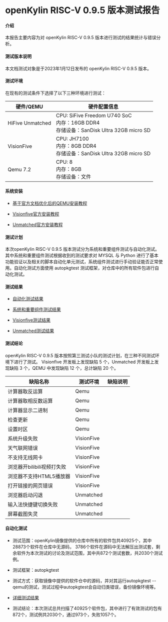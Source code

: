 # openKylin RISC-V 0.9.5 版本测试报告

#### 介绍

本报告主要内容为对 openKylin RISC-V 0.9.5 版本进行测试的结果统计与错误分析。

#### 测试版本说明

本文档测试对象是于2023年1月12日发布的 openKylin RISC-V 0.9.5 版本。

#### 测试环境

在现有的测试条件下选择了以下三种环境进行测试：

| 硬件/QEMU | 硬件配置信息 |
| ----------------------------------- | ------------------------------------------------------------ |
| HiFive Unmatched | CPU: SiFive Freedom U740 SoC <br/>内存：16GB DDR4<br/>存储设备：SanDisk Ultra 32GB micro SD |
| VisionFive | CPU: JH7100 <br />内存：8GB DDR4<br />存储设备：SanDisk Ultra 32GB micro SD |
| Qemu 7.2 | CPU: 8<br />内存：8GB <br />存储设备：文件 |

#### 系统安装

- [基于官方文档优化后的QEMU安装教程](https://gitee.com/jammyjellyfish/openkylin-qemu-unmatched)

- [Visionfive官方安装教程](https://docs.openkylin.top/zh/%E7%A4%BE%E5%8C%BA%E5%BC%80%E5%8F%91%E6%8C%87%E5%8D%97/riscv%E4%B8%8A%E5%AE%89%E8%A3%85openKylin)

- [Unmatched官方安装教程](https://docs.openkylin.top/zh/%E7%A4%BE%E5%8C%BA%E5%BC%80%E5%8F%91%E6%8C%87%E5%8D%97/riscv%E4%B8%8A%E5%AE%89%E8%A3%85openKylin)

#### 测试计划

本次openKylin RISC-V 0.9.5 版本测试分为系统和重要组件测试与自动化测试。其中系统和重要组件测试根据收到的测试要求对 MYSQL 与 Python 进行了基本功能验证以及相关的脚本自动化单元测试，系统组件测试进行手动验证能否正常使用。自动化测试方面使用 autopkgtest 测试框架，对仓库中的所有软件包进行自动化测试。

#### 测试结果

- [自动化测试结果](./自动化测试)

- [系统和重要组件测试结果](系统和组件测试)

- [Visionfive测试结果](开发板测试/Visionfive)

- [Unmatched测试结果](开发板测试/Unmached)

#### 测试结论

openKylin RISC-V 0.9.5 版本按照第三测试小队的测试计划，在三种不同测试环境下进行了测试。 Visionfive 开发板上发现缺陷 5 个，Unmatched 开发板上发现缺陷 3 个，QEMU 中发现缺陷 12 个，总计缺陷 20 个。

| 缺陷名称 | 测试环境 | 缺陷说明 |
| ------- | ------- | -------- |
| 计算器取反运算 | Qemu |          |
| 计算器取相反数运算 | Qemu |          |
| 计算器显示二进制 | Qemu |          |
| 检查更新 | Qemu  |          |
| 设置时区 | Qemu |          |
| 系统升级失败 | VisionFive |          |
| 天气联网错误 | VisionFive |          |
| 不支持无线网卡 | VisionFive |          |
| 浏览器开bilibili视频打失败 | VisionFive |          |
| 浏览器不支持HTML5播放器 | VisionFive |          |
| 打开链接的网页错误 | VisionFive |          |
| 浏览器启动闪退 | Unmatched |          |
| 输入法快捷键切换失败 | Unmatched |          |
| 屏幕截图失灵 | Unmatched |          |

#### 自动化测试

- 测试范围：openKylin镜像提供的仓库中所有的软件包共40925个，其中28873个软件在仓库中无源码， 3786个软件在源码中无法解压出测试套，剩余软件为本次测试的讨论及测试范围，其中共872个测试套数，共2030个测试例。

- 测试框架：autopkgtest

- 测试方式：获取镜像中提供的软件仓中的源码，并对其运行autopkgtest -- qemu的测试，测试过程中autopkgtest会自动归类错误，备份镜像环境等。

- [详细测试结果](./自动化测试/readme.md)

- 测试结论：本次测试总共扫描了40925个软件包，其中进行了有效测试的包有872个，测试例共2030个，通过973个，失败1057个。
